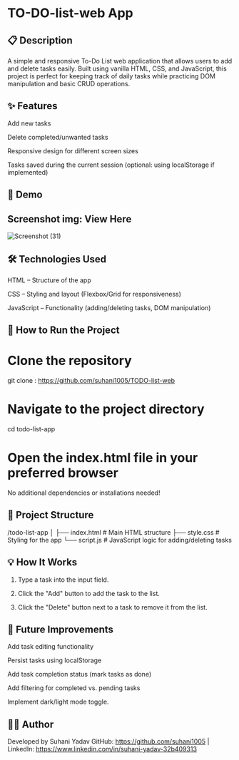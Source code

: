 # TO-DO-list-web App

## 📋 Description

A simple and responsive To-Do List web application that allows users to add and delete tasks easily. Built using vanilla HTML, CSS, and JavaScript, this project is perfect for keeping track of daily tasks while practicing DOM manipulation and basic CRUD operations.

## ✨ Features

Add new tasks

Delete completed/unwanted tasks

Responsive design for different screen sizes

Tasks saved during the current session (optional: using localStorage if implemented)

## 🚀 Demo



## Screenshot img: View Here
![Screenshot (31)](https://github.com/user-attachments/assets/05b26e2e-2cce-469d-b08c-7f57f9f7ee55)



## 🛠️ Technologies Used

HTML – Structure of the app

CSS  – Styling and layout (Flexbox/Grid for responsiveness)

JavaScript – Functionality (adding/deleting tasks, DOM manipulation)


## 📂 How to Run the Project

# Clone the repository
git clone : https://github.com/suhani1005/TODO-list-web

# Navigate to the project directory
cd todo-list-app

# Open the index.html file in your preferred browser

No additional dependencies or installations needed!


 ## 🔧 Project Structure

/todo-list-app
│
├── index.html        # Main HTML structure
├── style.css         # Styling for the app
└── script.js         # JavaScript logic for adding/deleting tasks


## 💡 How It Works

1. Type a task into the input field.


2. Click the "Add" button to add the task to the list.


3. Click the "Delete" button next to a task to remove it from the list.


## 🔮 Future Improvements

Add task editing functionality

Persist tasks using localStorage

Add task completion status (mark tasks as done)

Add filtering for completed vs. pending tasks

Implement dark/light mode toggle.

## 🙋‍♀️ Author

Developed by Suhani Yadav
GitHub: https://github.com/suhani1005 | LinkedIn: https://www.linkedin.com/in/suhani-yadav-32b409313
